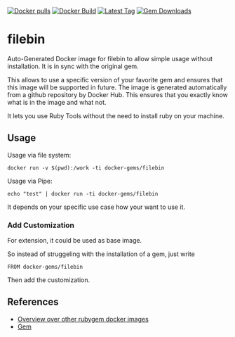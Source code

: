 [![Docker pulls](https://img.shields.io/docker/pulls/rubygem/filebin.svg)](https://hub.docker.com/r/rubygem/filebin/)
[![Docker Build](https://img.shields.io/docker/automated/rubygem/filebin.svg)](https://hub.docker.com/r/rubygem/filebin/)
[![Latest Tag](https://img.shields.io/github/tag/docker-rubygem/filebin.svg)](https://hub.docker.com/r/rubygem/filebin/)
[![Gem Downloads](https://img.shields.io/gem/dt/filebin.svg)](https://rubygems.org/gems/filebin/)
# filebin

Auto-Generated Docker image for filebin to allow simple usage without installation.
It is in sync with the original gem.

This allows to use a specific version of your favorite gem and ensures that this image will be supported in future.
The image is generated automatically from a github repository by Docker Hub.
This ensures that you exactly know what is in the image and what not.

It lets you use Ruby Tools without the need to install ruby on your machine.

## Usage

Usage via file system:

`docker run -v $(pwd):/work -ti docker-gems/filebin`

Usage via Pipe:

`echo "test" | docker run -ti docker-gems/filebin`

It depends on your specific use case how your want to use it.

### Add Customization

For extension, it could be used as base image.

So instead of struggeling with the installation of a gem, just write

`FROM docker-gems/filebin`

Then add the customization.

## References

 - [Overview over other rubygem docker images](https://github.com/thinkbot/docker-rubygem)
 - [Gem](https://rubygems.org/gems/filebin/)
